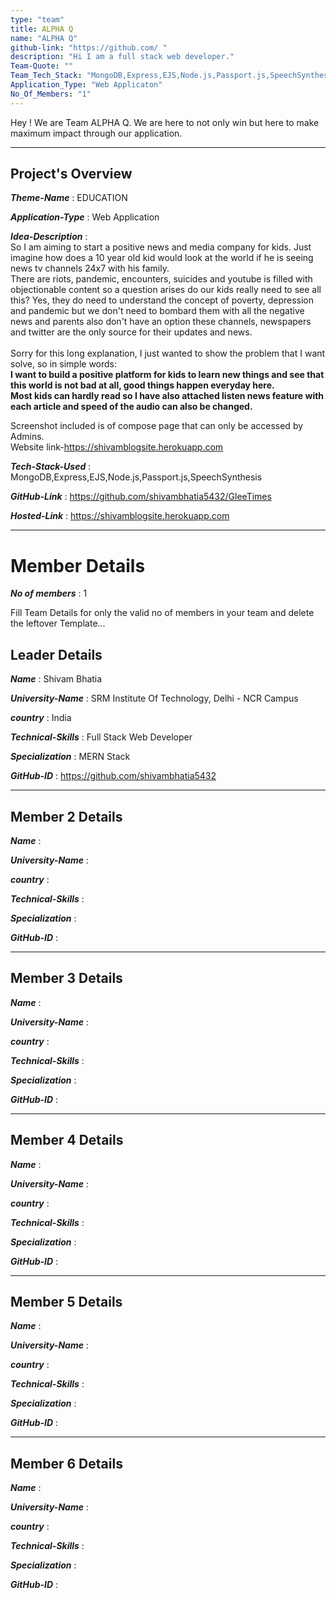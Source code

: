 ```yaml
---
type: "team"                                                        
title: ALPHA Q
name: "ALPHA Q"
github-link: "https://github.com/ "
description: "Hi I am a full stack web developer."
Team-Quote: ""
Team_Tech_Stack: "MongoDB,Express,EJS,Node.js,Passport.js,SpeechSynthesis"
Application_Type: "Web Applicaton"
No_Of_Members: "1"
---
```


Hey ! We are Team ALPHA Q. We are here to not only win but here to make maximum impact through our application.

---

## Project's Overview

_**Theme-Name**_ : EDUCATION

_**Application-Type**_ :   Web Application

_**Idea-Description**_ :  <br>
So I am aiming to start a positive news and media company for kids. Just imagine how does a 10 year old kid would look at the world if he is seeing news tv channels 24x7 with his family.<br>
There are riots, pandemic, encounters, suicides and youtube is filled with objectionable content so a question arises do our kids really need to see all this?
Yes, they do need to understand the concept of poverty, depression and pandemic but we don't need to bombard them with all the negative news and parents also don't have an option these channels, newspapers and twitter are the only source for their updates and news.<br>
<br>
Sorry for this long explanation, I just wanted to show the problem that I want solve, so in simple words:<br>
<b>
I want to build a positive platform for kids to learn new things and see that this world is not bad at all, good things happen everyday here.<br>
Most kids can hardly read so I have also attached listen news feature with each article and speed of the audio can also be changed.<br>
</b>

Screenshot included is of compose page that can only be accessed by Admins.<br>
Website link-https://shivamblogsite.herokuapp.com

_**Tech-Stack-Used**_ :   MongoDB,Express,EJS,Node.js,Passport.js,SpeechSynthesis

_**GitHub-Link**_ :   https://github.com/shivambhatia5432/GleeTimes

_**Hosted-Link**_ :    https://shivamblogsite.herokuapp.com

---

# Member Details

_**No of members**_ : 1

Fill Team Details for only the valid no of members in your team and delete the leftover Template...

## Leader Details

_**Name**_ : Shivam Bhatia

_**University-Name**_ : SRM Institute Of Technology, Delhi - NCR Campus

_**country**_ : India
 
_**Technical-Skills**_ : Full Stack Web Developer

_**Specialization**_ : MERN Stack

_**GitHub-ID**_ :  https://github.com/shivambhatia5432

---

## Member 2 Details

_**Name**_ :

_**University-Name**_ : 

_**country**_ :
 
_**Technical-Skills**_ :

_**Specialization**_ :

_**GitHub-ID**_ :   

---

## Member 3 Details

_**Name**_ :

_**University-Name**_ : 

_**country**_ :
 
_**Technical-Skills**_ :

_**Specialization**_ :

_**GitHub-ID**_ :   

---

## Member 4 Details

_**Name**_ :

_**University-Name**_ : 

_**country**_ :
 
_**Technical-Skills**_ :

_**Specialization**_ :

_**GitHub-ID**_ :  

---

## Member 5 Details

_**Name**_ :

_**University-Name**_ : 

_**country**_ :
 
_**Technical-Skills**_ :

_**Specialization**_ :

_**GitHub-ID**_ :  

---

## Member 6 Details

_**Name**_ :

_**University-Name**_ : 

_**country**_ :
 
_**Technical-Skills**_ :

_**Specialization**_ :

_**GitHub-ID**_ :  


